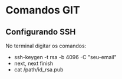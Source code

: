 # Comandos GIT

## Configurando SSH

No terminal digitar os comandos:

- ssh-keygen -t rsa -b 4096 -C "seu-email"
- next, next finish
- cat /path/id_rsa.pub
